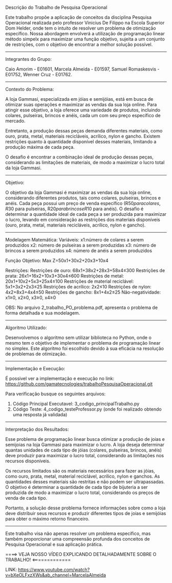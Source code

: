 Descrição do Trabalho de Pesquisa Operacional

Este trabalho propõe a aplicação de conceitos da disciplina Pesquisa Operacional realizada pelo professor Vinicius De Filippo na Escola Superior Dom Helder, onde tem o intuito de resolver um problema de otimização específico. Nossa abordagem envolverá a utilização de programação linear método simpelx para maximizar  uma função objetivo, sujeita a um conjunto de restrições, com o objetivo de encontrar a melhor solução possível.


---------------------------------------------------------------------------------------------------------------------------------------------------------------------
Integrantes do Grupo:

Caio Amorim - E01601,
Marcela Almeida - E01597,
Samuel Romaskesvis - E01752,
Wenner Cruz - E01762.

---------------------------------------------------------------------------------------------------------------------------------------------------------------------
Contexto do Problema:

A loja Gammasi, especializada em jóias e semijóias, está em busca de otimizar suas operações e maximizar as vendas da sua loja online. Para atingir esse objetivo, a loja oferece uma variedade de produtos, incluindo colares, pulseiras, brincos e anéis, cada um com seu preço específico de mercado.

Entretanto, a produção dessas peças demanda diferentes materiais, como ouro, prata, metal, materiais recicláveis, acrílico, nylon e gancho. Existem restrições quanto à quantidade disponível desses materiais, limitando a produção máxima de cada peça.

O desafio é encontrar a combinação ideal de produção dessas peças, considerando as limitações de materiais, de modo a maximizar o lucro total da loja Gammasi.


---------------------------------------------------------------------------------------------------------------------------------------------------------------------

Objetivo:

O objetivo da loja Gammasi é maximizar as vendas da sua loja online, considerando diferentes produtos, tais como colares, pulseiras, brincos e anéis. Cada peça possui um preço de venda específico (R$50 para colares, R$30 para pulseiras, R$20 para brincos e R$10 para anéis). O desafio é determinar a quantidade ideal de cada peça a ser produzida para maximizar o lucro, levando em consideração as restrições dos materiais disponíveis (ouro, prata, metal, materiais recicláveis, acrílico, nylon e gancho).

---------------------------------------------------------------------------------------------------------------------------------------------------------------------

Modelagem Matemática:
Variáveis:
x1:número de colares a serem produzidos
x2: número de pulseiras a serem produzidas
x3: número de brincos a serem produzidos
x4: número de anéis a serem produzidos

Função Objetivo: Max Z=50x1+30x2+20x3+10x4

Restrições:
Restrições de ouro: 68x1+38x2+28x3+58x4≤300
Restrições de prata: 26x1+16x2+10x3+30x4≤600
Restrições de metal: 20x1+10x2+5x3+25x4≤100
Restrições de material reciclável: 5x1+3x2+2x3≤25
Restrições de acrílico: 2x2≤10
Restrições de nylon: 4x2+8x3+4x4≤50
Restrições de gancho: 8x1+4x2≤25
Não-negatividade: x1≥0, x2≥0, x3≥0, x4≥0

OBS: No arquivo 2_trabalho_PO_problema.pdf, apresenta o problema de forma detalhada e sua modelagem.

---------------------------------------------------------------------------------------------------------------------------------------------------------------------

Algoritmo Utilizado:

Desenvolvemos o algoritmo  sem utilizar biblioteca no Python, onde o mesmo tem o objetivo de implementar o problema de programação linear no simplex. Este algoritmo foi escolhido devido à sua eficácia na resolução de problemas de otimização. 

----------------------------------------------------------------------------------------------------------------------------------------------------------------------

Implementação e Execução:

É possivel ver a implementação e execução no link: https://github.com/gamatecnologies/trabalhoPesquisaOperacional.git

Para verificação busque os seguintes arquivos:
1. Código Principal Executavel: 3_codigo_principalTrabalho.py
2. Código Teste: 4_codigo_testeProfessor.py (onde foi realizado obtendo uma resposta já validada)

---------------------------------------------------------------------------------------------------------------------------------------------------------------------

Interpretação dos Resultados:

Esse problema de programação linear busca otimizar a produção de joias e semijoias na loja Gammasi para maximizar o lucro. A loja deseja determinar quantas unidades de cada tipo de jóias (colares, pulseiras, brincos, anéis) deve produzir para maximizar o lucro total, considerando as limitações nos recursos disponíveis.

Os recursos limitados são os materiais necessários para fazer as jóias, como ouro, prata, metal, material reciclável, acrílico, nylon e ganchos. As quantidades desses materiais são restritas e não podem ser ultrapassadas. O objetivo é determinar a quantidade de cada tipo de bijuteria a ser produzida de modo a maximizar o lucro total, considerando os preços de venda de cada tipo.

Portanto, a solução desse problema fornece informações sobre como a loja deve distribuir seus recursos e produzir diferentes tipos de joias e semijóias para obter o máximo retorno financeiro.


---------------------------------------------------------------------------------------------------------------------------------------------------------------------


Este trabalho visa não apenas resolver um problema específico, mas também proporcionar uma compreensão profunda dos conceitos de Pesquisa Operacional e sua aplicação prática.


====> VEJA NOSSO VÍDEO EXPLICANDO DETALHADAMENTE SOBRE O TRABALHO! <=============

LINK: https://www.youtube.com/watch?v=bXeOLFxzXWs&ab_channel=MarcelaAlmeida


